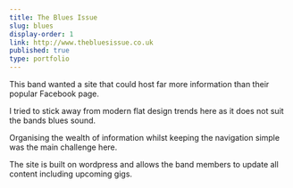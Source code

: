 ```yaml
---
title: The Blues Issue
slug: blues
display-order: 1
link: http://www.thebluesissue.co.uk
published: true
type: portfolio
---
```


This band wanted a site that could host far more information than their popular Facebook page.

I tried to stick away from modern flat design trends here as it does not suit the bands blues sound.

Organising the wealth of information whilst keeping the navigation simple was the main challenge here.

The site is built on wordpress and allows the band members to update all content including upcoming gigs.
